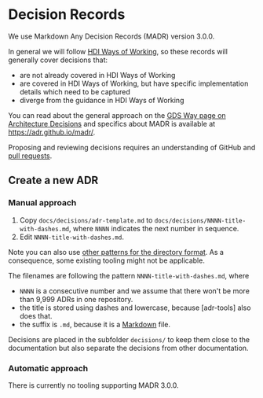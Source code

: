 # Decision Records

We use Markdown Any Decision Records (MADR) version 3.0.0.

In general we will follow [HDI Ways of Working](https://github.com/HealthDataInsight/hdi-ways_of_working), so these records will generally cover decisions that:

- are not already covered in HDI Ways of Working
- are covered in HDI Ways of Working, but have specific implementation details which need to be captured
- diverge from the guidance in HDI Ways of Working

You can read about the general approach on the [GDS Way page on Architecture Decisions](https://gds-way.cloudapps.digital/standards/architecture-decisions.html) and specifics about MADR is available at <https://adr.github.io/madr/>.

Proposing and reviewing decisions requires an understanding of GitHub and [pull requests](https://docs.github.com/en/pull-requests/collaborating-with-pull-requests/proposing-changes-to-your-work-with-pull-requests/about-pull-requests).

## Create a new ADR

### Manual approach

1. Copy `docs/decisions/adr-template.md` to `docs/decisions/NNNN-title-with-dashes.md`, where `NNNN` indicates the next number in sequence.
2. Edit `NNNN-title-with-dashes.md`.

Note you can also use [other patterns for the directory format](https://github.com/joelparkerhenderson/architecture_decision_record#adr-file-name-conventions).
As a consequence, some existing tooling might not be applicable.

The filenames are following the pattern `NNNN-title-with-dashes.md`, where

* `NNNN` is a consecutive number and we assume that there won't be more than 9,999 ADRs in one repository.
* the title is stored using dashes and lowercase, because [adr-tools] also does that.
* the suffix is `.md`, because it is a [Markdown](https://github.github.com/gfm/) file.

Decisions are placed in the subfolder `decisions/` to keep them close to the documentation but also separate the decisions from other documentation.

### Automatic approach

There is currently no tooling supporting MADR 3.0.0.
